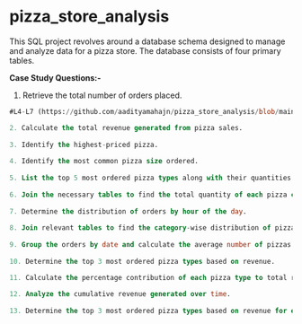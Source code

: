# pizza_store_analysis
This SQL project revolves around a database schema designed to manage and analyze data for a pizza store. The database consists of four primary tables.

**Case Study Questions:-**
1. Retrieve the total number of orders placed.
```sql
#L4-L7 (https://github.com/aadityamahajn/pizza_store_analysis/blob/main/pizza_sales_script.sql)

2. Calculate the total revenue generated from pizza sales.
 
3. Identify the highest-priced pizza.
 
4. Identify the most common pizza size ordered.
 
5. List the top 5 most ordered pizza types along with their quantities.
 
6. Join the necessary tables to find the total quantity of each pizza category ordered.
 
7. Determine the distribution of orders by hour of the day.
 
8. Join relevant tables to find the category-wise distribution of pizzas.
 
9. Group the orders by date and calculate the average number of pizzas ordered per day.
 
10. Determine the top 3 most ordered pizza types based on revenue.

11. Calculate the percentage contribution of each pizza type to total revenue.
 
12. Analyze the cumulative revenue generated over time.
 
13. Determine the top 3 most ordered pizza types based on revenue for each pizza category.
